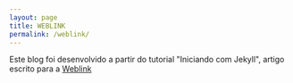 ```yaml
---
layout: page
title: WEBLINK
permalink: /weblink/
---
```


Este blog foi desenvolvido a partir do tutorial "Iniciando com Jekyll", artigo escrito para a [Weblink](https://goo.gl/ByFcCI)

